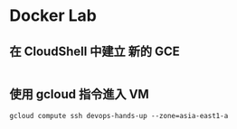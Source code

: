# Docker Lab

## 在 CloudShell 中建立 新的 GCE 

```

```


## 使用 gcloud 指令進入 VM 

```
gcloud compute ssh devops-hands-up --zone=asia-east1-a
```
